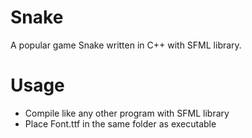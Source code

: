 # Snake
A popular game Snake written in C++ with SFML library.

# Usage
- Compile like any other program with SFML library
- Place Font.ttf in the same folder as executable
